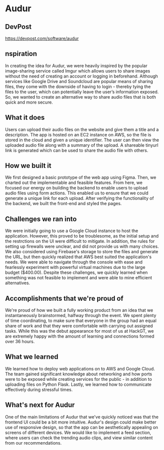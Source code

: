 # Audur

## DevPost
https://devpost.com/software/audur

## nspiration
In creating the idea for Audur, we were heavily inspired by the popular image-sharing service called Imgur which allows users to share images without the need of creating an account or logging in beforehand. Although services like Google Drive and Soundcloud are popular means of sharing files, they come with the downside of having to login - thereby tying the files to the user, which can potentially leave the user’s information exposed. So, we wanted to create an alternative way to share audio files that is both quick and more secure.

## What it does
Users can upload their audio files on the website and give them a title and a description. The app is hosted on an EC2 instance on AWS, so the file is stored in the cloud and given a unique identifier. The user can then view the uploaded audio file along with a summary of the upload. A shareable tinyurl link is generated which can be used to share the audio file with others.

## How we built it
We first designed a basic prototype of the web app using Figma. Then, we charted out the implementable and feasible features. From here, we focused our energy on building the backend to enable users to upload audio files using form actions. This enabled us to ensure that we could generate a unique link for each upload. After verifying the functionality of the backend, we built the front-end and styled the pages.

## Challenges we ran into
We were initially going to use a Google Cloud instance to host the application. However, this proved to be troublesome, as the initial setup and the restrctions on the UI were difficult to mitigate. In addition, the rules for setting up firewalls were unclear, and did not provide us with many choices. We also considered using Firebase's storage to store the files and generate the URL, but then quickly realized that AWS best suited the application's needs. We were able to navigate through the console with ease and fearlessly experiment with powerful virtual machines due to the large budget ($400.00). Despite these challenges, we quickly learned when something was not feasible to implement and were able to mine efficient alternatives.

## Accomplishments that we're proud of
We're proud of how we built a fully working product from an idea that we instantaneously brainstormed, halfway through the event. We spent plenty of time coordinating, to make sure that everyone in the group had an equal share of work and that they were comfortable with carrying out assigned tasks. While this was the debut appearance for most of us at HackGT, we are extremely happy with the amount of learning and connections formed over 36 hours.

## What we learned
We learned how to deploy web applications on to AWS and Google Cloud. The team gained significant knowledge about networking and how ports were to be exposed while creating services for the public - in addition to uploading files on Python Flask. Lastly, we learned how to communicate effectively during stressful times.

## What's next for Audur
One of the main limitations of Audur that we've quickly noticed was that the frontend UI could be a bit more intuitive. Audur's design could make better use of responsive design, so that the app can be aesthetically appealing on screens of different devices. We would like to implement a feed section, where users can check the trending audio clips, and view similar content from our recommendations.
